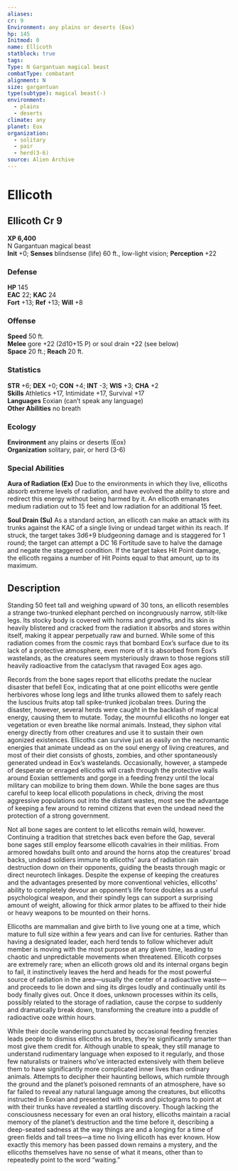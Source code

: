 ```yaml
---
aliases: 
cr: 9
Environment: any plains or deserts (Eox)
hp: 145
Initmod: 0
name: Ellicoth
statblock: true
tags: 
Type: N Gargantuan magical beast
combatType: combatant
alignment: N
size: gargantuan
type(subtype): magical beast(-)
environment:
  - plains
  - deserts
climate: any
planet: Eox
organization:
  - solitary
  - pair
  - herd(3-6)
source: Alien Archive
---
```


# Ellicoth

## Ellicoth Cr 9

**XP 6,400**  
N Gargantuan magical beast  
**Init** +0; **Senses** blindsense (life) 60 ft., low-light vision; **Perception** +22  

### Defense

**HP** 145  
**EAC** 22; **KAC** 24  
**Fort** +13; **Ref** +13; **Will** +8  

### Offense

**Speed** 50 ft.  
**Melee** gore +22 (2d10+15 P) or soul drain +22 (see below)  
**Space** 20 ft.; **Reach** 20 ft.

### Statistics

**STR** +6; **DEX** +0; **CON** +4; **INT** -3; **WIS** +3; **CHA** +2  
**Skills** Athletics +17, Intimidate +17, Survival +17  
**Languages** Eoxian (can’t speak any language)  
**Other Abilities** no breath

### Ecology

**Environment** any plains or deserts (Eox)  
**Organization** solitary, pair, or herd (3-6)

### Special Abilities

**Aura of Radiation (Ex)** Due to the environments in which they live, ellicoths absorb extreme levels of radiation, and have evolved the ability to store and redirect this energy without being harmed by it. An ellicoth emanates medium radiation out to 15 feet and low radiation for an additional 15 feet.

**Soul Drain (Su)** As a standard action, an ellicoth can make an attack with its trunks against the KAC of a single living or undead target within its reach. If struck, the target takes 3d6+9 bludgeoning damage and is staggered for 1 round; the target can attempt a DC 16 Fortitude save to halve the damage and negate the staggered condition. If the target takes Hit Point damage, the ellicoth regains a number of Hit Points equal to that amount, up to its maximum.

## Description

Standing 50 feet tall and weighing upward of 30 tons, an ellicoth resembles a strange two-trunked elephant perched on incongruously narrow, stilt-like legs. Its stocky body is covered with horns and growths, and its skin is heavily blistered and cracked from the radiation it absorbs and stores within itself, making it appear perpetually raw and burned. While some of this radiation comes from the cosmic rays that bombard Eox’s surface due to its lack of a protective atmosphere, even more of it is absorbed from Eox’s wastelands, as the creatures seem mysteriously drawn to those regions still heavily radioactive from the cataclysm that ravaged Eox ages ago.

Records from the bone sages report that ellicoths predate the nuclear disaster that befell Eox, indicating that at one point ellicoths were gentle herbivores whose long legs and lithe trunks allowed them to safely reach the luscious fruits atop tall spike-trunked jicobalan trees. During the disaster, however, several herds were caught in the backlash of magical energy, causing them to mutate. Today, the mournful ellicoths no longer eat vegetation or even breathe like normal animals. Instead, they siphon vital energy directly from other creatures and use it to sustain their own agonized existences. Ellicoths can survive just as easily on the necromantic energies that animate undead as on the soul energy of living creatures, and most of their diet consists of ghosts, zombies, and other spontaneously generated undead in Eox’s wastelands. Occasionally, however, a stampede of desperate or enraged ellicoths will crash through the protective walls around Eoxian settlements and gorge in a feeding frenzy until the local military can mobilize to bring them down. While the bone sages are thus careful to keep local ellicoth populations in check, driving the most aggressive populations out into the distant wastes, most see the advantage of keeping a few around to remind citizens that even the undead need the protection of a strong government.

Not all bone sages are content to let ellicoths remain wild, however. Continuing a tradition that stretches back even before the Gap, several bone sages still employ fearsome ellicoth cavalries in their militias. From armored howdahs built onto and around the horns atop the creatures’ broad backs, undead soldiers immune to ellicoths’ aura of radiation rain destruction down on their opponents, guiding the beasts through magic or direct neurotech linkages. Despite the expense of keeping the creatures and the advantages presented by more conventional vehicles, ellicoths’ ability to completely devour an opponent’s life force doubles as a useful psychological weapon, and their spindly legs can support a surprising amount of weight, allowing for thick armor plates to be affixed to their hide or heavy weapons to be mounted on their horns.

Ellicoths are mammalian and give birth to live young one at a time, which mature to full size within a few years and can live for centuries. Rather than having a designated leader, each herd tends to follow whichever adult member is moving with the most purpose at any given time, leading to chaotic and unpredictable movements when threatened. Ellicoth corpses are extremely rare; when an ellicoth grows old and its internal organs begin to fail, it instinctively leaves the herd and heads for the most powerful source of radiation in the area—usually the center of a radioactive waste—and proceeds to lie down and sing its dirges loudly and continually until its body finally gives out. Once it does, unknown processes within its cells, possibly related to the storage of radiation, cause the corpse to suddenly and dramatically break down, transforming the creature into a puddle of radioactive ooze within hours.

While their docile wandering punctuated by occasional feeding frenzies leads people to dismiss ellicoths as brutes, they’re significantly smarter than most give them credit for. Although unable to speak, they still manage to understand rudimentary language when exposed to it regularly, and those few naturalists or trainers who’ve interacted extensively with them believe them to have significantly more complicated inner lives than ordinary animals. Attempts to decipher their haunting bellows, which rumble through the ground and the planet’s poisoned remnants of an atmosphere, have so far failed to reveal any natural language among the creatures, but ellicoths instructed in Eoxian and presented with words and pictograms to point at with their trunks have revealed a startling discovery. Though lacking the consciousness necessary for even an oral history, ellicoths maintain a racial memory of the planet’s destruction and the time before it, describing a deep-seated sadness at the way things are and a longing for a time of green fields and tall trees—a time no living ellicoth has ever known. How exactly this memory has been passed down remains a mystery, and the ellicoths themselves have no sense of what it means, other than to repeatedly point to the word “waiting.”


